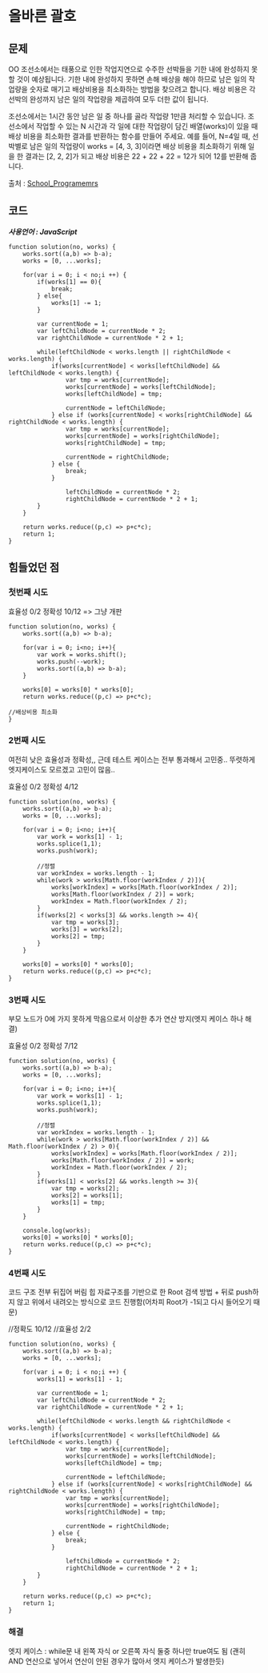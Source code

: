 # 올바른 괄호

## 문제

OO 조선소에서는 태풍으로 인한 작업지연으로 수주한 선박들을 기한 내에 완성하지 못할 것이 예상됩니다. 기한 내에 완성하지 못하면 손해 배상을 해야 하므로 남은 일의 작업량을 숫자로 매기고 배상비용을 최소화하는 방법을 찾으려고 합니다.
배상 비용은 각 선박의 완성까지 남은 일의 작업량을 제곱하여 모두 더한 값이 됩니다.

조선소에서는 1시간 동안 남은 일 중 하나를 골라 작업량 1만큼 처리할 수 있습니다. 조선소에서 작업할 수 있는 N 시간과 각 일에 대한 작업량이 담긴 배열(works)이 있을 때 배상 비용을 최소화한 결과를 반환하는 함수를 만들어 주세요. 예를 들어, N=4일 때, 선박별로 남은 일의 작업량이 works = [4, 3, 3]이라면 배상 비용을 최소화하기 위해 일을 한 결과는 [2, 2, 2]가 되고 배상 비용은 22 + 22 + 22 = 12가 되어 12를 반환해 줍니다.

출처 : [School_Programemrs](https://school.programmers.co.kr/)

## 코드

**_사용언어 : JavaScript_**

```
function solution(no, works) {
    works.sort((a,b) => b-a);
    works = [0, ...works];

    for(var i = 0; i < no;i ++) {
        if(works[1] == 0){
            break;
        } else{
            works[1] -= 1;
        }

        var currentNode = 1;
        var leftChildNode = currentNode * 2;
        var rightChildNode = currentNode * 2 + 1;

        while(leftChildNode < works.length || rightChildNode < works.length) {
            if(works[currentNode] < works[leftChildNode] && leftChildNode < works.length) {
                var tmp = works[currentNode];
                works[currentNode] = works[leftChildNode];
                works[leftChildNode] = tmp;

                currentNode = leftChildNode;
            } else if (works[currentNode] < works[rightChildNode] && rightChildNode < works.length) {
                var tmp = works[currentNode];
                works[currentNode] = works[rightChildNode];
                works[rightChildNode] = tmp;

                currentNode = rightChildNode;
            } else {
                break;
            }

                leftChildNode = currentNode * 2;
                rightChildNode = currentNode * 2 + 1;
        }
    }

    return works.reduce((p,c) => p+c*c);
    return 1;
}

```

## 힘들었던 점

### 첫번째 시도

효율성 0/2 정확성 10/12
=> 그냥 개판

```
function solution(no, works) {
    works.sort((a,b) => b-a);

    for(var i = 0; i<no; i++){
        var work = works.shift();
        works.push(--work);
        works.sort((a,b) => b-a);
    }

    works[0] = works[0] * works[0];
    return works.reduce((p,c) => p+c*c);

//배상비용 최소화
}
```

### 2번째 시도

여전히 낮은 효율성과 정확성,, 근데 테스트 케이스는 전부 통과해서 고민중..
뚜렷하게 엣지케이스도 모르겠고 고민이 많음..

효율성 0/2 정확성 4/12

```
function solution(no, works) {
    works.sort((a,b) => b-a);
    works = [0, ...works];

    for(var i = 0; i<no; i++){
        var work = works[1] - 1;
        works.splice(1,1);
        works.push(work);

        //정렬
        var workIndex = works.length - 1;
        while(work > works[Math.floor(workIndex / 2)]){
            works[workIndex] = works[Math.floor(workIndex / 2)];
            works[Math.floor(workIndex / 2)] = work;
            workIndex = Math.floor(workIndex / 2);
        }
        if(works[2] < works[3] && works.length >= 4){
            var tmp = works[3];
            works[3] = works[2];
            works[2] = tmp;
        }
    }

    works[0] = works[0] * works[0];
    return works.reduce((p,c) => p+c*c);
}
```

### 3번째 시도

부모 노드가 0에 가지 못하게 막음으로서 이상한 추가 연산 방지(엣지 케이스 하나 해결)

효율성 0/2 정확성 7/12

```
function solution(no, works) {
    works.sort((a,b) => b-a);
    works = [0, ...works];

    for(var i = 0; i<no; i++){
        var work = works[1] - 1;
        works.splice(1,1);
        works.push(work);

        //정렬
        var workIndex = works.length - 1;
        while(work > works[Math.floor(workIndex / 2)] && Math.floor(workIndex / 2) > 0){
            works[workIndex] = works[Math.floor(workIndex / 2)];
            works[Math.floor(workIndex / 2)] = work;
            workIndex = Math.floor(workIndex / 2);
        }
        if(works[1] < works[2] && works.length >= 3){
            var tmp = works[2];
            works[2] = works[1];
            works[1] = tmp;
        }
    }

    console.log(works);
    works[0] = works[0] * works[0];
    return works.reduce((p,c) => p+c*c);
}
```

### 4번째 시도

코드 구조 전부 뒤집어 버림
힙 자료구조를 기반으로 한 Root 검색 방법 + 뒤로 push하지 않고 위에서 내려오는 방식으로 코드 진행함(어차피 Root가 -1되고 다시 들어오기 때문)

//정확도 10/12
//효율성 2/2

```
function solution(no, works) {
    works.sort((a,b) => b-a);
    works = [0, ...works];

    for(var i = 0; i < no;i ++) {
        works[1] = works[1] - 1;

        var currentNode = 1;
        var leftChildNode = currentNode * 2;
        var rightChildNode = currentNode * 2 + 1;

        while(leftChildNode < works.length && rightChildNode < works.length) {
            if(works[currentNode] < works[leftChildNode] && leftChildNode < works.length) {
                var tmp = works[currentNode];
                works[currentNode] = works[leftChildNode];
                works[leftChildNode] = tmp;

                currentNode = leftChildNode;
            } else if (works[currentNode] < works[rightChildNode] && rightChildNode < works.length) {
                var tmp = works[currentNode];
                works[currentNode] = works[rightChildNode];
                works[rightChildNode] = tmp;

                currentNode = rightChildNode;
            } else {
                break;
            }

                leftChildNode = currentNode * 2;
                rightChildNode = currentNode * 2 + 1;
        }
    }

    return works.reduce((p,c) => p+c*c);
    return 1;
}
```

### 해결

엣지 케이스 : while문 내 왼쪽 자식 or 오른쪽 자식 둘중 하나만 true여도 됨
(괜히 AND 연산으로 넣어서 연산이 안된 경우가 많아서 엣지 케이스가 발생한듯)
